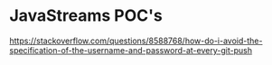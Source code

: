 # JavaStreams POC's
https://stackoverflow.com/questions/8588768/how-do-i-avoid-the-specification-of-the-username-and-password-at-every-git-push
